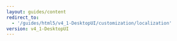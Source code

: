 ```yaml
---
layout: guides/content
redirect_to:
  - '/guides/html5/v4_1-DesktopUI/customization/localization'
version: v4_1-DesktopUI
---
```


<!--
show/hide “export” button (2x)
change the text of "Export" button in the top bar (2x)
define the default color of the text label and the drawing lines
remove "New" button from the top bar in the editor
hide certain toolbar buttons
-->
